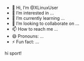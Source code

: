 - 👋 Hi, I’m @XLinuxUser
- 👀 I’m interested in ...
- 🌱 I’m currently learning ...
- 💞️ I’m looking to collaborate on ...
- 📫 How to reach me ...
- 😄 Pronouns: ...
- ⚡ Fun fact: ...

<!---
XLinuxUser/XLinuxUser is a ✨ special ✨ repository because its `README.md` (this file) appears on your GitHub profile.
You can click the Preview link to take a look at your changes.
--->


hi sport!
